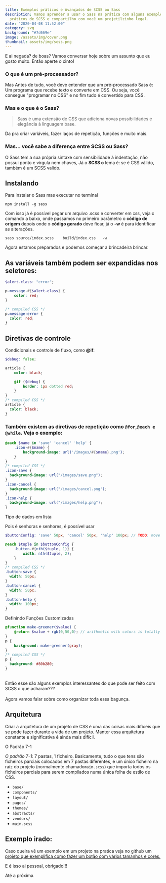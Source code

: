 ```yaml
---
title: Exemplos práticos e Avançados de SCSS ou Sass
description: Vamos aprender a usar o Sass na prática com alguns exemplos
  práticos de SCSS e compartilho com você um projetilzinho legal.
date: "2020-04-08 11:52:00"
category: svg
background: "#7d669e"
image: /assets/img/cover.png
thumbnail: assets/img/scss.png
---
```

E ai negada? de boas? Vamos conversar hoje sobre um assunto que eu gosto muito. Então aperte o cinto!

### O que é um pré-processador?

Mas Antes de tudo, você deve entender que um pré-processado Sass é: Um programa que recebe texto e converte em CSS. Ou seja, você consegue "programar no CSS" e no fim tudo é convertido para CSS.

### Mas e o que é o Sass?

> Sass é uma extensão de CSS que adiciona novas possibilidades e elegância à linguagem base.

Da pra criar variáveis, fazer laços de repetição, funções e muito mais.

### Mas... você sabe a diferença entre SCSS ou Sass?

O Sass tem a sua própria sintaxe com sensibilidade à indentação, não possui ponto e virgula nem chaves, Já o **SCSS o** lema é: se é CSS válido, também é um SCSS valido.

## Instalando

Para instalar o Sass mas executar no terminal

`npm install -g sass`

Com isso já é possível pegar um arquivo .scss e converter em css, veja o comando a baixo, onde passamos no primeiro parâmetro o **código de origem** depois onde o **código gerado** deve ficar, já o **\-w** é para identificar as alterações.

`sass source/index.scss    build/index.css   -w`

Agora estamos preparados e podemos começar a brincadeira brincar.

## As variáveis ​​também podem ser expandidas nos seletores:

```scss
$alert-class: "error";

p.message-#{$alert-class} {
    color: red;
}

/* compiled CSS */
p.message-error {
  color: red;
}
```

## Diretivas de controle

Condicionais e controle de fluxo, como **@if**:

```scss
$debug: false; 

article {
    color: black;

    @if ($debug) {
        border: 1px dotted red;
    }
}
/* compiled CSS */
article {
  color: black;
}
```

### Também existem as diretivas de repetição como `@for`,`@each e` `@while`. Veja o exemplo:

```scss
@each $name in 'save' 'cancel' 'help' {
    .icon-#{$name} {
        background-image: url('/images/#{$name}.png');
    }
}
/* compiled CSS */
.icon-save {
  background-image: url("/images/save.png");
}
.icon-cancel {
  background-image: url("/images/cancel.png");
}
.icon-help {
  background-image: url("/images/help.png");
}
```

Tipo de dados em lista

Pois é senhoras e senhores, é possível usar 

```scss
$buttonConfig: 'save' 50px, 'cancel' 50px, 'help' 100px; // TODO: move to _settings.scss

@each $tuple in $buttonConfig {
    .button-#{nth($tuple, 1)} {
        width: nth($tuple, 2);
    }
}
/* compiled CSS */
.button-save {
  width: 50px;
}
.button-cancel {
  width: 50px;
}
.button-help {
  width: 100px;
}
```

Definindo Funções Customizadas

```scss
@function make-greener($value) {
    @return $value + rgb(0,50,0); // arithmetic with colors is totally fine, btw
}
p {
    background: make-greener(gray);
}
/* compiled CSS */
p {
  background: #80b280;
}
```

\
Então esse são alguns exemplos interessantes do que pode ser feito com SCSS o que acharam???\
\
Agora vamos falar sobre como organizar toda essa bagunça.

## Arquitetura

Criar a arquitetura de um projeto de CSS é uma das coisas mais difíceis que se pode fazer durante a vida de um projeto. Manter essa arquitetura constante e significativa é ainda mais difícil.

O Padrão 7-1

*O padrão 7-1*: 7 pastas, 1 ficheiro. Basicamente, tudo o que tens são ficheiros parciais colocados em 7 pastas diferentes, e um único ficheiro na raiz do projeto (normalmente chamado`main.scss`) que importa todos os ficheiros parciais para serem compilados numa única folha de estilo de CSS.

* `base/`
* `components/`
* `layout/`
* `pages/`
* `themes/`
* `abstracts/`
* `vendors/`
* `main.scss`

## Exemplo irado:

Caso queira vê um exemplo em um projeto na pratica veja no github um[ projeto que exemplifica como fazer um botão com vários tamanhos e cores.](https://github.com/joaowillamy/Advance-Sass)

E é isso ai pessoal, obrigado!!!

Até a próxima.